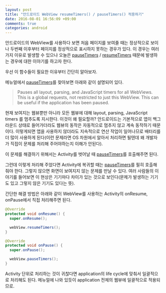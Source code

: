```yaml
---
layout: post
title: "안드로이드 WebView resumeTimers() / pauseTimers() 적용하기"
date: 2016-08-01 16:56:09 +09:00
comments: true
categories: android
---
```


안드로이드의 WebView를 사용하다 보면 처음 페이지를 보여줄 때는 정상적으로 보이나 두번째 이후부터 페이지를 정상적으로 표시하지 못하는 경우가 있다. 이 경우는 여러가지 이유로 발생할 수 있으나 오늘은  [pauseTimers](https://developer.android.com/reference/android/webkit/WebView.html#pauseTimers%28%29) / [resumeTimers](https://developer.android.com/reference/android/webkit/WebView.html#resumeTimers%28%29) 때문에 발생하는 경우에 대한 이야기를 하고자 한다.

우선 이 함수들이 필요한 이유부터 간단히 알아보자.

메뉴얼에서 [pauseTimers](https://developer.android.com/reference/android/webkit/WebView.html#pauseTimers%28%29)를 찾아보면 아래와 같이 설명되어 있다.

> Pauses all layout, parsing, and JavaScript timers for all WebViews. This is a global requests, not restricted to just this WebView. This can be useful if the application has been paused.

현재 보여지는 웹뷰뿐만 아니라 모든 웹뷰에 대해 layout, parsing, JavaScript timers 를 멈추도록 지시한다. 이것이 왜 필요할까? 안드로이드는 기본적으로 앱이 백그라운드 상태로 들어가더라도 웹뷰의 동작은 자동적으로 멈추지 않고 계속 동작하기 때문이다. 이렇게되면 앱을 사용하지 않더라도 지속적으로 연산 작업이 일어나므로 배터리를 더 많이 사용하게 된다(이런 문제라면 OS 차원에서 알아서 처리하면 될텐데 왜 개발자가 직접이 문제를 처리해 주어야하는지 이해가 안된다).

이 문제를 해결하기 위해서는 Activity를 벗어날 때 [pauseTimers](https://developer.android.com/reference/android/webkit/WebView.html#pauseTimers%28%29)를 호출해주면 된다.

그런데 이렇게 처리해 주었다면 Activity에 복귀할 때는 [pauseTimers](https://developer.android.com/reference/android/webkit/WebView.html#pauseTimers%28%29)를 필히 호출해줘야 한다. 그렇지 않으면 화면이 보여지지 않는 문제를 만날 수 있다. 여러 사람들의 이야기를 들어보면 이 현상은 기기마다 차이가 있는 것으로 보인다(문제가 발생하는 기기도 있고 그렇지 않은 기기도 있다는 뜻).

간단한 해결 방법은 아래와 같이 WebView를 사용하는 Activity의 onResume, onPause에서 직접 처리해주면 된다.

```Java
@Override
protected void onResume() {
  super.onResume();

  webView.resumeTimers();
}

@Override
protected void onPause() {
  super.onPause();

  webView.pauseTimers();
}
```

Activity 단위로 처리하는 것이 귀찮다면 application의 life cycle에 맞춰서 일괄적으로 처리해도 된다. 메뉴얼에 나와 있듯이 application 전체의 웹뷰에 일괄적으로 적용되므로.
